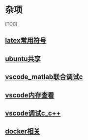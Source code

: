 # 杂项

[TOC]





## [latex常用符号](latex常用符号/latex常用符号.md)

## [ubuntu共享](ubuntu共享/ubuntu共享.md)

## [vscode_matlab联合调试c](vscode_matlab联合调试c/vscode_matlab联合调试c.md)

## [vscode内存查看](vscode内存查看/vscode内存查看.md)

## [vscode调试c_c++](vscode调试c_c++/vscode调试c_c++.md)

## [docker相关](docker相关/docker相关.md)